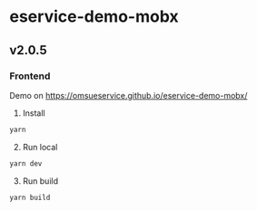 # eservice-demo-mobx
## v2.0.5
  
### Frontend
Demo on https://omsueservice.github.io/eservice-demo-mobx/

1) Install
```` bash
yarn 
```` 
2) Run local
```` bash
yarn dev
````

3) Run build
```` bash
yarn build
````
